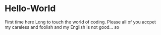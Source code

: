 # Hello-World



First time here
Long to touch the world of coding.
Please all of you accpet my careless and foolish
and my English is not good...
so 
